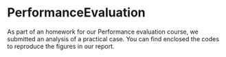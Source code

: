 # PerformanceEvaluation
As part of an homework for our Performance evaluation course, we submitted an analysis of a practical case. You can find enclosed the codes to reproduce the figures in our report.
